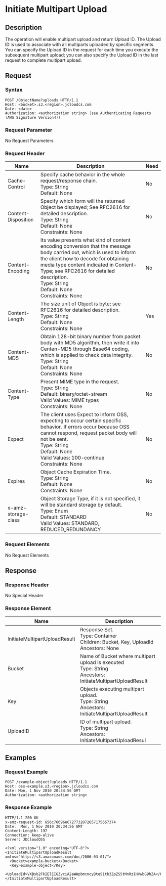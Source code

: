 # Initiate Multipart Upload

## Description
The operation will enable multipart upload and return Upload ID. The Upload ID is used to associate with all multiparts uploaded by specific segments. You can specify the Upload ID in the request for each time you execute the subsequent multipart upload; you can also specify the Upload ID in the last request to complete multipart upload.

## Request
### Syntax
```
POST /ObjectName?uploads HTTP/1.1
Host: <bucket>.s3.<region>.jcloudcs.com 
Date: <date>
Authorization: <authorization string> (see Authenticating Requests (AWS Signature Version4))
```
### Request Parameter
No Request Parameters
### Request Header

Name|Description|Need
---|---|---
Cache-Control|Specify cache behavior in the whole request/response chain. <br>Type: String<br>Default: None|No
Content-Disposition|Specify which form will the returned Object be displayed; See RFC2616 for detailed description.<br>Type: String<br>Default: None<br>Constraints: None|No
Content-Encoding|Its value presents what kind of content encoding conversion that the message body carried out, which is used to inform the client how to decode for obtaining media type content indicated in Content-Type; see RFC2616 for detailed description.<br>Type: String<br>Default: None<br>Constraints: None|No
Content-Length|The size unit of Object is byte; see RFC2616 for detailed description.<br>Type: String<br>Default: None<br>Constraints: None|Yes
Content-MD5|Obtain 128-bit binary number from packet body with MD5 algorithm, then write it into Centen-MD5 through Base64 coding, which is applied to check data integrity. <br>Type: String<br>Default: None<br>Constraints: None|No
Content-Type|Present MIME type in the request. <br>Type: String<br>Default: binary/octet-stream<br>Valid Values: MIME types<br>Constraints: None|No
Expect|The client uses Expect to inform OSS, expecting to occur certain specific behavior. If errors occur because OSS cannot respond, request packet body will not be sent. <br>Type: String<br>Default: None<br>Valid Values: 100-continue<br>Constraints: None|No
Expires|Object Cache Expiration Time. <br>Type: String<br>Default: None<br>Constraints: None|No
x-amz-storage-class| Object Storage Type, if it is not specified, it will be standard storage by default. <br>Type: Enum<br>Default: STANDARD<br>Valid Values: STANDARD, REDUCED_REDUNDANCY|No

### Request Elements
No Request Elements

## Response
### Response Header
No Special Header

### Response Element

Name|Description
---|---
InitiateMultipartUploadResult|Response Set. <br>Type: Container<br>Children: Bucket, Key, UploadId<br>Ancestors: None
Bucket|Name of Bucket where multipart upload is executed<br>Type: String<br>Ancestors: InitiateMultipartUploadResult
Key|Objects executing multipart upload. <br>Type: String<br>Ancestors: InitiateMultipartUploadResult
UploadID|ID of multipart upload. <br>Type: String<br>Ancestors: InitiateMultipartUploadResul

## Examples
### Request Example
```
POST /example-object?uploads HTTP/1.1
Host: oss-example.s3.<region>.jcloudcs.com 
Date: Mon, 1 Nov 2010 20:34:56 GMT
Authorization: <authorization string>
```
### Response Example
```
HTTP/1.1 200 OK
x-amz-request-id: 656c76696e6727732072657175657374
Date:  Mon, 1 Nov 2010 20:34:56 GMT
Content-Length: 197
Connection: keep-alive
Server: JDCloudOSS

<?xml version="1.0" encoding="UTF-8"?>
<InitiateMultipartUploadResult xmlns="http://s3.amazonaws.com/doc/2006-03-01/">
  <Bucket>example-bucket</Bucket>
  <Key>example-object</Key>
  <UploadId>VXBsb2FkIElEIGZvciA2aWWpbmcncyBteS1tb3ZpZS5tMnRzIHVwbG9hZA</UploadId>
</InitiateMultipartUploadResult>
```

